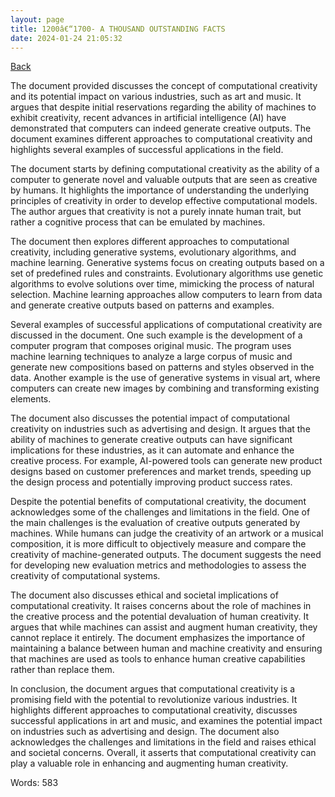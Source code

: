```yaml
---
layout: page
title: 1200â€“1700- A THOUSAND OUTSTANDING FACTS
date: 2024-01-24 21:05:32
---
```


[Back](./)


The document provided discusses the concept of computational creativity and its potential impact on various industries, such as art and music. It argues that despite initial reservations regarding the ability of machines to exhibit creativity, recent advances in artificial intelligence (AI) have demonstrated that computers can indeed generate creative outputs. The document examines different approaches to computational creativity and highlights several examples of successful applications in the field.

The document starts by defining computational creativity as the ability of a computer to generate novel and valuable outputs that are seen as creative by humans. It highlights the importance of understanding the underlying principles of creativity in order to develop effective computational models. The author argues that creativity is not a purely innate human trait, but rather a cognitive process that can be emulated by machines.

The document then explores different approaches to computational creativity, including generative systems, evolutionary algorithms, and machine learning. Generative systems focus on creating outputs based on a set of predefined rules and constraints. Evolutionary algorithms use genetic algorithms to evolve solutions over time, mimicking the process of natural selection. Machine learning approaches allow computers to learn from data and generate creative outputs based on patterns and examples.

Several examples of successful applications of computational creativity are discussed in the document. One such example is the development of a computer program that composes original music. The program uses machine learning techniques to analyze a large corpus of music and generate new compositions based on patterns and styles observed in the data. Another example is the use of generative systems in visual art, where computers can create new images by combining and transforming existing elements.

The document also discusses the potential impact of computational creativity on industries such as advertising and design. It argues that the ability of machines to generate creative outputs can have significant implications for these industries, as it can automate and enhance the creative process. For example, AI-powered tools can generate new product designs based on customer preferences and market trends, speeding up the design process and potentially improving product success rates.

Despite the potential benefits of computational creativity, the document acknowledges some of the challenges and limitations in the field. One of the main challenges is the evaluation of creative outputs generated by machines. While humans can judge the creativity of an artwork or a musical composition, it is more difficult to objectively measure and compare the creativity of machine-generated outputs. The document suggests the need for developing new evaluation metrics and methodologies to assess the creativity of computational systems.

The document also discusses ethical and societal implications of computational creativity. It raises concerns about the role of machines in the creative process and the potential devaluation of human creativity. It argues that while machines can assist and augment human creativity, they cannot replace it entirely. The document emphasizes the importance of maintaining a balance between human and machine creativity and ensuring that machines are used as tools to enhance human creative capabilities rather than replace them.

In conclusion, the document argues that computational creativity is a promising field with the potential to revolutionize various industries. It highlights different approaches to computational creativity, discusses successful applications in art and music, and examines the potential impact on industries such as advertising and design. The document also acknowledges the challenges and limitations in the field and raises ethical and societal concerns. Overall, it asserts that computational creativity can play a valuable role in enhancing and augmenting human creativity.

Words: 583